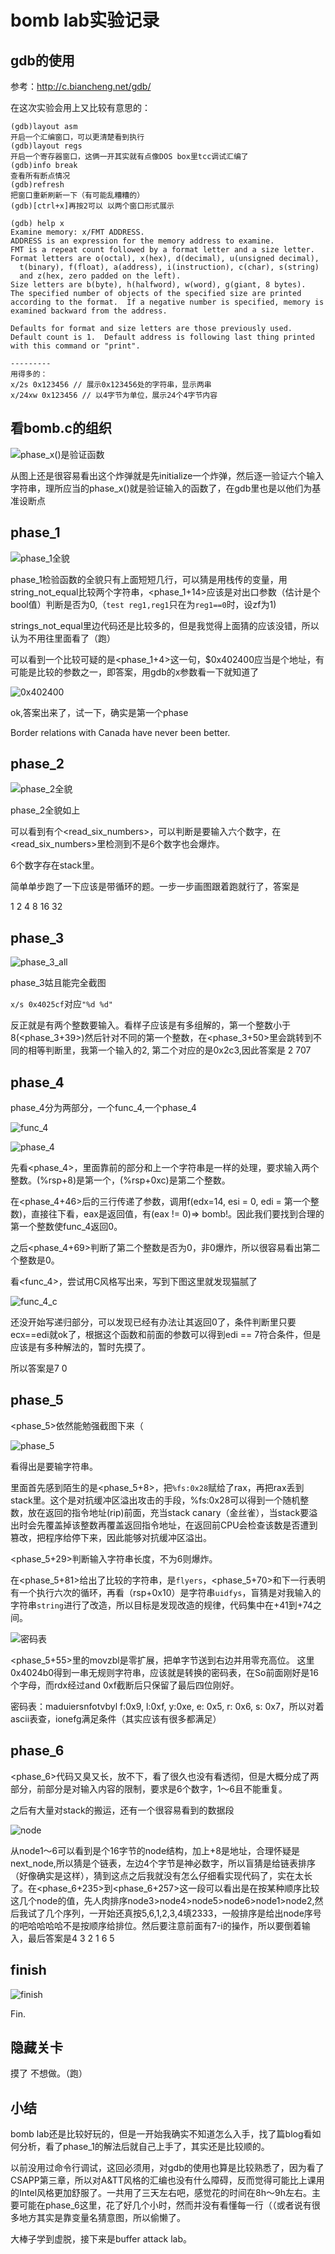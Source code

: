 # bomb lab实验记录

## gdb的使用

参考：http://c.biancheng.net/gdb/

在这次实验会用上又比较有意思的：

```
(gdb)layout asm
开启一个汇编窗口，可以更清楚看到执行
(gdb)layout regs
开启一个寄存器窗口，这俩一开其实就有点像DOS box里tcc调试汇编了
(gdb)info break
查看所有断点情况
(gdb)refresh
把窗口重新刷新一下（有可能乱糟糟的）
(gdb)[ctrl+x]再按2可以 以两个窗口形式展示
```

```
(gdb) help x
Examine memory: x/FMT ADDRESS.
ADDRESS is an expression for the memory address to examine.
FMT is a repeat count followed by a format letter and a size letter.
Format letters are o(octal), x(hex), d(decimal), u(unsigned decimal),
  t(binary), f(float), a(address), i(instruction), c(char), s(string)
  and z(hex, zero padded on the left).
Size letters are b(byte), h(halfword), w(word), g(giant, 8 bytes).
The specified number of objects of the specified size are printed
according to the format.  If a negative number is specified, memory is
examined backward from the address.

Defaults for format and size letters are those previously used.
Default count is 1.  Default address is following last thing printed
with this command or "print".

---------
用得多的：
x/2s 0x123456 // 展示0x123456处的字符串，显示两串
x/24xw 0x123456	// 以4字节为单位，展示24个4字节内容
```



## 看bomb.c的组织

![phase_x()是验证函数](./pic/phase_1是检测.png)

从图上还是很容易看出这个炸弹就是先initialize一个炸弹，然后逐一验证六个输入字符串，理所应当的phase_x()就是验证输入的函数了，在gdb里也是以他们为基准设断点

## phase_1

![phase_1全貌](./pic/phase_1全貌.png)

phase_1检验函数的全貌只有上面短短几行，可以猜是用栈传的变量，用string_not_equal比较两个字符串，<phase_1+14>应该是对出口参数（估计是个bool值）判断是否为0,（`test reg1,reg1`只在为`reg1==0`时，设zf为1)

strings_not_equal里边代码还是比较多的，但是我觉得上面猜的应该没错，所以认为不用往里面看了（跑）

可以看到一个比较可疑的是<phase_1+4>这一句，$0x402400应当是个地址，有可能是比较的参数之一，即答案，用gdb的x参数看一下就知道了

![0x402400](./pic/0x402400.png)

ok,答案出来了，试一下，确实是第一个phase

Border relations with Canada have never been better.

## phase_2

![phase_2全貌](./pic/phase_2全貌.png)

phase_2全貌如上

可以看到有个<read_six_numbers>，可以判断是要输入六个数字，在<read_six_numbers>里检测到不是6个数字也会爆炸。

6个数字存在stack里。

简单单步跑了一下应该是带循环的题。一步一步画图跟着跑就行了，答案是

1 2 4 8 16 32

## phase_3

![phase_3_all](./pic/phase_3_all.png)

phase_3姑且能完全截图

`x/s 0x4025cf`对应`"%d %d"`

反正就是有两个整数要输入。看样子应该是有多组解的，第一个整数小于8(<phase_3+39>)然后针对不同的第一个整数，在<phase_3+50>里会跳转到不同的相等判断里，我第一个输入的2, 第二个对应的是0x2c3,因此答案是 2 707



## phase_4

phase_4分为两部分，一个func_4,一个phase_4

![func_4](./pic/func_4.png)



![phase_4](./pic/phase_4.png)

先看<phase_4>，里面靠前的部分和上一个字符串是一样的处理，要求输入两个整数。(%rsp+8)是第一个，(%rsp+0xc)是第二个整数。

在<phase_4+46>后的三行传递了参数，调用f(edx=14, esi = 0, edi = 第一个整数)，直接往下看，eax是返回值，有(eax != 0)=> bomb!。因此我们要找到合理的第一个整数使func_4返回0。

之后<phase_4+69>判断了第二个整数是否为0，非0爆炸，所以很容易看出第二个整数是0。

看<func_4>，尝试用C风格写出来，写到下图这里就发现猫腻了

![func_4_c](./pic/func_4_c.png)

还没开始写递归部分，可以发现已经有办法让其返回0了，条件判断里只要ecx==edi就ok了，根据这个函数和前面的参数可以得到edi == 7符合条件，但是应该是有多种解法的，暂时先摸了。

所以答案是7 0

## phase_5

<phase_5>依然能勉强截图下来（

![phase_5](./pic/phase_5.png)

看得出是要输字符串。

里面首先感到陌生的是<phase_5+8>，把`%fs:0x28`赋给了rax，再把rax丢到stack里。这个是对抗缓冲区溢出攻击的手段，%fs:0x28可以得到一个随机整数，放在返回的指令地址(rip)前面，充当stack canary（金丝雀），当stack要溢出时会先覆盖掉该整数再覆盖返回指令地址，在返回前CPU会检查该数是否遭到篡改，把程序给停下来，因此能够对抗缓冲区溢出。

<phase_5+29>判断输入字符串长度，不为6则爆炸。

在<phase_5+81>给出了比较的字符串，是`flyers`，<phase_5+70>和下一行表明有一个执行六次的循环，再看（rsp+0x10）是字符串`uidfys`，盲猜是对我输入的字符串`string`进行了改造，所以目标是发现改造的规律，代码集中在+41到+74之间。

![密码表](./pic/movzbl.png)

<phase_5+55>里的movzbl是零扩展，把单字节送到右边并用零充高位。
这里0x4024b0得到一串无规则字符串，应该就是转换的密码表，在So前面刚好是16个字母，而rdx经过and 0xf截断后只保留了最后四位刚好。

密码表：maduiersnfotvbyl
f:0x9, l:0xf, y:0xe, e: 0x5, r: 0x6, s: 0x7，所以对着ascii表查，ionefg满足条件（其实应该有很多都满足）

## phase_6

<phase_6>代码又臭又长，放不下，看了很久也没有看透彻，但是大概分成了两部分，前部分是对输入内容的限制，要求是6个数字，1～6且不能重复。

之后有大量对stack的搬运，还有一个很容易看到的数据段

![node](./pic/node1-6.png)

从node1～6可以看到是个16字节的node结构，加上+8是地址，合理怀疑是next_node,所以猜是个链表，左边4个字节是神必数字，所以盲猜是给链表排序（好像确实是这样），猜到这点之后我就没有怎么仔细看实现代码了，实在太长了。在<phase_6+235>到<phase_6+257>这一段可以看出是在按某种顺序比较这几个node的值，先人肉排序node3>node4>node5>node6>node1>node2,然后我试了几个序列，一开始还真按5,6,1,2,3,4填2333，一般排序是给出node序号的吧哈哈哈哈不是按顺序给排位。然后要注意前面有7-i的操作，所以要倒着输入，最后答案是4 3 2 1 6 5



## finish

![finish](./pic/solve.png)

Fin.

## 隐藏关卡

摸了 不想做。（跑）

## 小结

bomb lab还是比较好玩的，但是一开始我确实不知道怎么入手，找了篇blog看如何分析，看了phase_1的解法后就自己上手了，其实还是比较顺的。

以前没用过命令行调试，这回必须用，对gdb的使用也算是比较熟悉了，因为看了CSAPP第三章，所以对A&TT风格的汇编也没有什么障碍，反而觉得可能比上课用的Intel风格更加舒服了。一共用了三天左右吧，感觉花的时间在8h～9h左右。主要可能在phase_6这里，花了好几个小时，然而并没有看懂每一行（（或者说有很多地方其实是靠变量名猜意图，所以偷懒了。

大棒子学到虚脱，接下来是buffer attack lab。